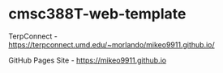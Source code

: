 # cmsc388T-web-template

TerpConnect - https://terpconnect.umd.edu/~morlando/mikeo9911.github.io/

GitHub Pages Site - https://mikeo9911.github.io
